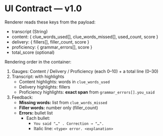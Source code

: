 # UI Contract — v1.0

Renderer reads these keys from the payload:

- transcript (String)
- content: { clue_words_used[], clue_words_missed[], used_count, score }
- delivery: { fillers[], filler_count, score }
- proficiency: { grammar_errors[], score }
- total_score (optional)

Rendering order in the container:
1) Gauges: Content / Delivery / Proficiency (each 0–10) + a total line (0–30)
2) Transcript: with highlights
   - Content highlights: words in `clue_words_used`
   - Delivery highlights: fillers
   - Proficiency highlights: **exact span** from `grammar_errors[].you_said`
3) Feedback:
   - **Missing words:** list from `clue_words_missed`
   - **Filler words:** number only (filler_count)
   - **Errors:** bullet list
     - Each bullet:
       - `You said "…" . Correction → "…".`
       - Italic line: `<type> error. <explanation>`
